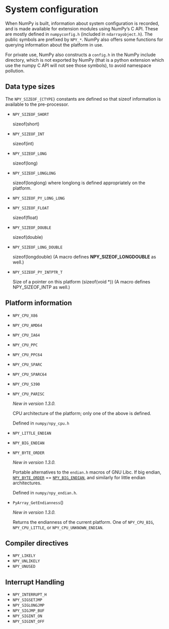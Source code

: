 # System configuration

When NumPy is built, information about system configuration is
recorded, and is made available for extension modules using NumPy’s C
API.  These are mostly defined in ``numpyconfig.h`` (included in
``ndarrayobject.h``). The public symbols are prefixed by ``NPY_*``.
NumPy also offers some functions for querying information about the
platform in use.

For private use, NumPy also constructs a ``config.h`` in the NumPy
include directory, which is not exported by NumPy (that is a python
extension which use the numpy C API will not see those symbols), to
avoid namespace pollution.

## Data type sizes

The ``NPY_SIZEOF_{CTYPE}`` constants are defined so that sizeof
information is available to the pre-processor.

- ``NPY_SIZEOF_SHORT``

    sizeof(short)

- ``NPY_SIZEOF_INT``

    sizeof(int)

- ``NPY_SIZEOF_LONG``

    sizeof(long)

- ``NPY_SIZEOF_LONGLONG``

    sizeof(longlong) where longlong is defined appropriately on the
    platform.

- ``NPY_SIZEOF_PY_LONG_LONG``

- ``NPY_SIZEOF_FLOAT``

    sizeof(float)

- ``NPY_SIZEOF_DOUBLE``

    sizeof(double)

- ``NPY_SIZEOF_LONG_DOUBLE``

    sizeof(longdouble) (A macro defines **NPY_SIZEOF_LONGDOUBLE** as well.)

- ``NPY_SIZEOF_PY_INTPTR_T``

    Size of a pointer on this platform (sizeof(void *)) (A macro defines
    NPY_SIZEOF_INTP as well.)

## Platform information

- ``NPY_CPU_X86``
- ``NPY_CPU_AMD64``
- ``NPY_CPU_IA64``
- ``NPY_CPU_PPC``
- ``NPY_CPU_PPC64``
- ``NPY_CPU_SPARC``
- ``NPY_CPU_SPARC64``
- ``NPY_CPU_S390``
- ``NPY_CPU_PARISC``

    *New in version 1.3.0.* 

    CPU architecture of the platform; only one of the above is
    defined.

    Defined in ``numpy/npy_cpu.h``
- ``NPY_LITTLE_ENDIAN``
- ``NPY_BIG_ENDIAN``
- ``NPY_BYTE_ORDER``

    *New in version 1.3.0.* 

    Portable alternatives to the ``endian.h`` macros of GNU Libc.
    If big endian, [``NPY_BYTE_ORDER``](#c.NPY_BYTE_ORDER) == [``NPY_BIG_ENDIAN``](#c.NPY_BIG_ENDIAN), and
    similarly for little endian architectures.

    Defined in ``numpy/npy_endian.h``.
- ``PyArray_GetEndianness``()

    *New in version 1.3.0.* 

    Returns the endianness of the current platform.
    One of ``NPY_CPU_BIG``, ``NPY_CPU_LITTLE``,
    or ``NPY_CPU_UNKNOWN_ENDIAN``.

## Compiler directives

- ``NPY_LIKELY``
- ``NPY_UNLIKELY``
- ``NPY_UNUSED``

## Interrupt Handling

- ``NPY_INTERRUPT_H``
- ``NPY_SIGSETJMP``
- ``NPY_SIGLONGJMP``
- ``NPY_SIGJMP_BUF``
- ``NPY_SIGINT_ON``
- ``NPY_SIGINT_OFF``